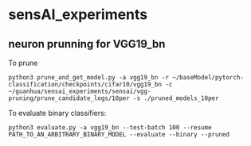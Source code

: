 # sensAI_experiments

## neuron prunning for VGG19_bn

To prune

`python3 prune_and_get_model.py -a vgg19_bn -r ~/baseModel/pytorch-classification/checkpoints/cifar10/vgg19_bn -c ~/guanhua/sensai_experiments/sensai/vgg-pruning/prune_candidate_logs/10per -s ./pruned_models_10per`

To evaluate binary classifiers:

`python3 evaluate.py -a vgg19_bn --test-batch 100 --resume PATH_TO_AN_ARBITRARY_BINARY_MODEL --evaluate --binary --pruned`
